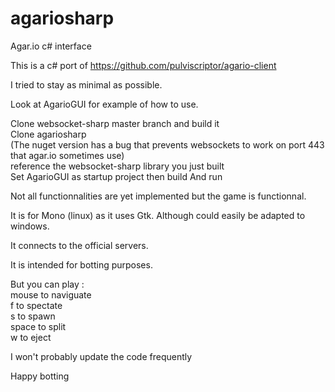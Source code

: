 # agariosharp
Agar.io c# interface

This is a c# port of https://github.com/pulviscriptor/agario-client <br/>

I tried to stay as minimal as possible. <br/>

Look at AgarioGUI for example of how to use. <br/>

Clone websocket-sharp master branch and build it <br/>
Clone agariosharp <br/>
(The nuget version has a bug that prevents websockets to work on port 443 that agar.io sometimes use) <br/>
reference the websocket-sharp library you just built <br/>
Set AgarioGUI as startup project then build And run <br/>

Not all functionnalities are yet implemented but the game is functionnal.

It is for Mono (linux) as it uses Gtk. Although could easily be adapted to windows.


It connects to the official servers.

It is intended for botting purposes. 

But you can play : <br/>
mouse to naviguate <br/>
f to spectate <br/>
s to spawn <br/>
space to split <br/>
w to eject <br/>

I won't probably update the code frequently <br/>

Happy botting <br/>
